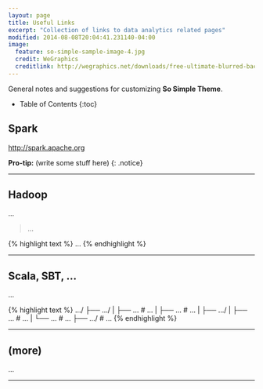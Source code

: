 ```yaml
---
layout: page
title: Useful Links
excerpt: "Collection of links to data analytics related pages"
modified: 2014-08-08T20:04:41.231140-04:00
image:
  feature: so-simple-sample-image-4.jpg
  credit: WeGraphics
  creditlink: http://wegraphics.net/downloads/free-ultimate-blurred-background-pack/
---
```


General notes and suggestions for customizing **So Simple Theme**.

* Table of Contents
{:toc}

## Spark

http://spark.apache.org

**Pro-tip:** (write some stuff here)
{: .notice}

---

## Hadoop

...

> ...
>

{% highlight text %}
...
{% endhighlight %}

---

## Scala, SBT, ...

...

{% highlight text %}
.../
├── .../
|    ├── ...   # ...
|    ├── ...   # ...
| 
├── .../
|    ├── ...               	   # ...
|    └── ...                     # ...
├── .../                      # ...
{% endhighlight %}

---

## (more)

...

---

